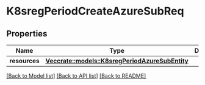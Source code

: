 # K8sregPeriodCreateAzureSubReq

## Properties

Name | Type | Description | Notes
------------ | ------------- | ------------- | -------------
**resources** | [**Vec<crate::models::K8sregPeriodAzureSubEntity>**](k8sreg.AzureSubEntity.md) |  |

[[Back to Model list]](../README.md#documentation-for-models) [[Back to API list]](../README.md#documentation-for-api-endpoints) [[Back to README]](../README.md)
